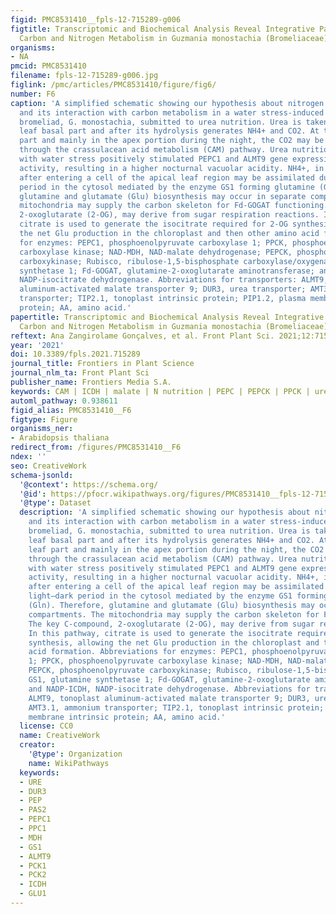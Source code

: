 ```yaml
---
figid: PMC8531410__fpls-12-715289-g006
figtitle: Transcriptomic and Biochemical Analysis Reveal Integrative Pathways Between
  Carbon and Nitrogen Metabolism in Guzmania monostachia (Bromeliaceae) Under Drought
organisms:
- NA
pmcid: PMC8531410
filename: fpls-12-715289-g006.jpg
figlink: /pmc/articles/PMC8531410/figure/fig6/
number: F6
caption: 'A simplified schematic showing our hypothesis about nitrogen metabolism
  and its interaction with carbon metabolism in a water stress-induced CAM-idling
  bromeliad, G. monostachia, submitted to urea nutrition. Urea is taken up at the
  leaf basal part and after its hydrolysis generates NH4+ and CO2. At the green leaf
  part and mainly in the apex portion during the night, the CO2 may be assimilated
  through the crassulacean acid metabolism (CAM) pathway. Urea nutrition associated
  with water stress positively stimulated PEPC1 and ALMT9 gene expressions and PEPC1
  activity, resulting in a higher nocturnal vacuolar acidity. NH4+, in turn, mainly
  after entering a cell of the apical leaf region may be assimilated during the light–dark
  period in the cytosol mediated by the enzyme GS1 forming glutamine (Gln). Therefore,
  glutamine and glutamate (Glu) biosynthesis may occur in separate compartments. The
  mitochondria may supply the carbon skeleton for Fd-GOGAT functioning. The key C-compound,
  2-oxoglutarate (2-OG), may derive from sugar respiration reactions. In this pathway,
  citrate is used to generate the isocitrate required for 2-OG synthesis, allowing
  the net Glu production in the chloroplast and then other amino acid formation. Abbreviations
  for enzymes: PEPC1, phosphoenolpyruvate carboxylase 1; PPCK, phosphoenolpyruvate
  carboxylase kinase; NAD-MDH, NAD-malate dehydrogenase; PEPCK, phosphoenolpyruvate
  carboxykinase; Rubisco, ribulose-1,5-bisphosphate carboxylase/oxygenase; GS1, glutamine
  synthetase 1; Fd-GOGAT, glutamine-2-oxoglutarate aminotransferase; and NADP-ICDH,
  NADP-isocitrate dehydrogenase. Abbreviations for transporters: ALMT9, tonoplast
  aluminum-activated malate transporter 9; DUR3, urea transporter; AMT3.1, ammonium
  transporter; TIP2.1, tonoplast intrinsic protein; PIP1.2, plasma membrane intrinsic
  protein; AA, amino acid.'
papertitle: Transcriptomic and Biochemical Analysis Reveal Integrative Pathways Between
  Carbon and Nitrogen Metabolism in Guzmania monostachia (Bromeliaceae) Under Drought.
reftext: Ana Zangirolame Gonçalves, et al. Front Plant Sci. 2021;12:715289.
year: '2021'
doi: 10.3389/fpls.2021.715289
journal_title: Frontiers in Plant Science
journal_nlm_ta: Front Plant Sci
publisher_name: Frontiers Media S.A.
keywords: CAM | ICDH | malate | N nutrition | PEPC | PEPCK | PPCK | urea
automl_pathway: 0.938611
figid_alias: PMC8531410__F6
figtype: Figure
organisms_ner:
- Arabidopsis thaliana
redirect_from: /figures/PMC8531410__F6
ndex: ''
seo: CreativeWork
schema-jsonld:
  '@context': https://schema.org/
  '@id': https://pfocr.wikipathways.org/figures/PMC8531410__fpls-12-715289-g006.html
  '@type': Dataset
  description: 'A simplified schematic showing our hypothesis about nitrogen metabolism
    and its interaction with carbon metabolism in a water stress-induced CAM-idling
    bromeliad, G. monostachia, submitted to urea nutrition. Urea is taken up at the
    leaf basal part and after its hydrolysis generates NH4+ and CO2. At the green
    leaf part and mainly in the apex portion during the night, the CO2 may be assimilated
    through the crassulacean acid metabolism (CAM) pathway. Urea nutrition associated
    with water stress positively stimulated PEPC1 and ALMT9 gene expressions and PEPC1
    activity, resulting in a higher nocturnal vacuolar acidity. NH4+, in turn, mainly
    after entering a cell of the apical leaf region may be assimilated during the
    light–dark period in the cytosol mediated by the enzyme GS1 forming glutamine
    (Gln). Therefore, glutamine and glutamate (Glu) biosynthesis may occur in separate
    compartments. The mitochondria may supply the carbon skeleton for Fd-GOGAT functioning.
    The key C-compound, 2-oxoglutarate (2-OG), may derive from sugar respiration reactions.
    In this pathway, citrate is used to generate the isocitrate required for 2-OG
    synthesis, allowing the net Glu production in the chloroplast and then other amino
    acid formation. Abbreviations for enzymes: PEPC1, phosphoenolpyruvate carboxylase
    1; PPCK, phosphoenolpyruvate carboxylase kinase; NAD-MDH, NAD-malate dehydrogenase;
    PEPCK, phosphoenolpyruvate carboxykinase; Rubisco, ribulose-1,5-bisphosphate carboxylase/oxygenase;
    GS1, glutamine synthetase 1; Fd-GOGAT, glutamine-2-oxoglutarate aminotransferase;
    and NADP-ICDH, NADP-isocitrate dehydrogenase. Abbreviations for transporters:
    ALMT9, tonoplast aluminum-activated malate transporter 9; DUR3, urea transporter;
    AMT3.1, ammonium transporter; TIP2.1, tonoplast intrinsic protein; PIP1.2, plasma
    membrane intrinsic protein; AA, amino acid.'
  license: CC0
  name: CreativeWork
  creator:
    '@type': Organization
    name: WikiPathways
  keywords:
  - URE
  - DUR3
  - PEP
  - PAS2
  - PEPC1
  - PPC1
  - MDH
  - GS1
  - ALMT9
  - PCK1
  - PCK2
  - ICDH
  - GLU1
---
```

